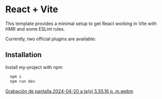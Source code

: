# React + Vite

This template provides a minimal setup to get React working in Vite with HMR and some ESLint rules.

Currently, two official plugins are available:

## Installation

Install my-project with npm

```bash
  npm i
  npm run dev
```

[Grabación de pantalla 2024-04-20 a la(s) 5.55.16 p. m.webm](https://github.com/restoker/MaqueParallaxAnimation/assets/32400065/66929c3e-f1eb-4376-988b-6e6a017ce89c)
